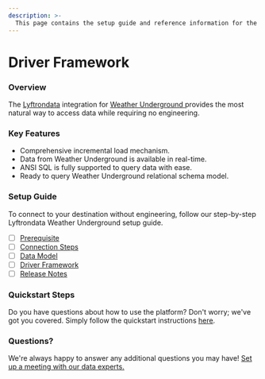 ```yaml
---
description: >-
  This page contains the setup guide and reference information for the Weather Underground source connector.
---
```


# Driver Framework

### Overview

The [Lyftrondata](https://www.lyftrondata.com/) integration for [Weather Underground](https://www.lyftrondata.com/integration/weather-underground/)[ ](https://www.lyftrondata.com/integration/weather-underground/)provides the most natural way to access data while requiring no engineering.

### Key Features

* Comprehensive incremental load mechanism.
* Data from Weather Underground is available in real-time.&#x20;
* ANSI SQL is fully supported to query data with ease.
* Ready to query Weather Underground relational schema model.

### Setup Guide

To connect to your destination without engineering, follow our step-by-step Lyftrondata Weather Underground setup guide.

* [ ] [Prerequisite](../../weather-analytics/weather-underground/prerequisite.md)
* [ ] [Connection Steps](../../weather-analytics/weather-underground/connection-steps.md)
* [ ] [Data Model](../../weather-analytics/weather-underground/data-model/)
* [ ] [Driver Framework](../../weather-analytics/weather-underground/driver-framework/)
* [ ] [Release Notes](../../weather-analytics/weather-underground/release-notes.md)

### Quickstart Steps

Do you have questions about how to use the platform? Don't worry; we've got you covered. Simply follow the quickstart instructions [here](../../../quickstart-steps.md).

### Questions? <a href="#questions" id="questions"></a>

We're always happy to answer any additional questions you may have! [Set up a meeting with our data experts.](https://www.lyftrondata.com/book-a-meeting/)


